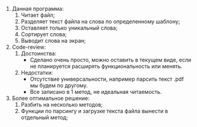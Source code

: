 
1. Данная программа:
   1. Читает файл;
   2. Разделяет текст файла на слова по определенному шаблону;
   3. Оставляет только уникальный слова;
   4. Сортирует слова;
   5. Выводит слова на экран;
2. Code-review:
   1. Достоинства:
      - Сделано очень просто, можно оставить в текущем виде, если не планируется расширять функциональность или менять.
   2. Недостатки:
      - Отсутствие универсальности, например парсить текст .pdf мы будем по другому.
      - Все записано в 1 метод, не идеальная читаемость.
3. Более оптимальное решение:
   1. Разбить на несколько методов;
   2. Функции по парсингу и загрузке текста файла вынести в отдельный метод;